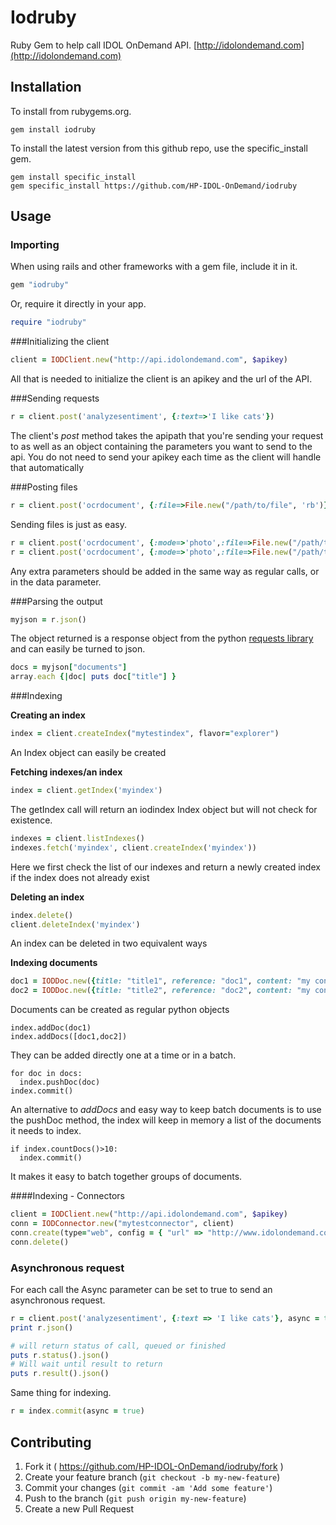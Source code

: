 # Iodruby

Ruby Gem to help call IDOL OnDemand API.
 [http://idolondemand.com](http://idolondemand.com)


## Installation

To install from rubygems.org.

```
gem install iodruby
```

To install the latest version from this github repo, use the specific_install gem.

```
gem install specific_install
gem specific_install https://github.com/HP-IDOL-OnDemand/iodruby
```


## Usage


### Importing
When using rails and other frameworks with a gem file, include it in it.
```ruby
gem "iodruby"
```
Or, require it directly in your app.
```ruby
require "iodruby"
```

###Initializing the client

```ruby
client = IODClient.new("http://api.idolondemand.com", $apikey)
```

All that is needed to initialize the client is an apikey and the url of the API.


###Sending requests

```ruby
r = client.post('analyzesentiment', {:text=>'I like cats'})
```
The client's *post* method takes the apipath that you're sending your request to as well as an object containing the parameters you want to send to the api. You do not need to send your apikey each time as the client will handle that automatically

###Posting files
```ruby
r = client.post('ocrdocument', {:file=>File.new("/path/to/file", 'rb')})
```
Sending files is just as easy.

```ruby
r = client.post('ocrdocument', {:mode=>'photo',:file=>File.new("/path/to/file", 'rb')})
r = client.post('ocrdocument', {:mode=>'photo',:file=>File.new("/path/to/file", 'rb')})
```
Any extra parameters should be added in the same way as regular calls, or in the data parameter.

###Parsing the output

```ruby
myjson = r.json()
```

The object returned is a response object from the python [requests library](http://docs.python-requests.org/en/latest/) and can easily be turned to json.

```ruby
docs = myjson["documents"]
array.each {|doc| puts doc["title"] }
```

###Indexing

**Creating an index**

```ruby
index = client.createIndex("mytestindex", flavor="explorer")
```

An Index object can easily be created

**Fetching indexes/an index**

```ruby
index = client.getIndex('myindex')
```
The getIndex call will return an iodindex Index object but will not check for existence.

```ruby
indexes = client.listIndexes()
indexes.fetch('myindex', client.createIndex('myindex'))
```

Here we first check the list of our indexes and return a newly created index if the index does not already exist

**Deleting an index**

```ruby
index.delete()
client.deleteIndex('myindex')
```
An index can be deleted in two equivalent ways

**Indexing documents**

```ruby
doc1 = IODDoc.new({title: "title1", reference: "doc1", content: "my content 1"})
doc2 = IODDoc.new({title: "title2", reference: "doc2", content: "my content 2"})
```
Documents can be created as regular python objects

```
index.addDoc(doc1)
index.addDocs([doc1,doc2])
```

They can be added directly one at a time or in a batch.

```
for doc in docs:
  index.pushDoc(doc)
index.commit()
```

An alternative to *addDocs* and easy way to keep batch documents is to use the pushDoc method, the index will keep in memory a list of the documents it needs to index.

```
if index.countDocs()>10:
  index.commit()
```

It makes it easy to batch together groups of documents.

####Indexing - Connectors

```ruby
client = IODClient.new("http://api.idolondemand.com", $apikey)
conn = IODConnector.new("mytestconnector", client)
conn.create(type="web", config = { "url" => "http://www.idolondemand.com" })
conn.delete()
```


### Asynchronous request

For each call the Async parameter can be set to true to send an asynchronous request.

```ruby
r = client.post('analyzesentiment', {:text => 'I like cats'}, async = true)
print r.json()

# will return status of call, queued or finished
puts r.status().json()
# Will wait until result to return
puts r.result().json()
```

Same thing for indexing.

```ruby
r = index.commit(async = true)
```



## Contributing

1. Fork it ( https://github.com/HP-IDOL-OnDemand/iodruby/fork )
2. Create your feature branch (`git checkout -b my-new-feature`)
3. Commit your changes (`git commit -am 'Add some feature'`)
4. Push to the branch (`git push origin my-new-feature`)
5. Create a new Pull Request
